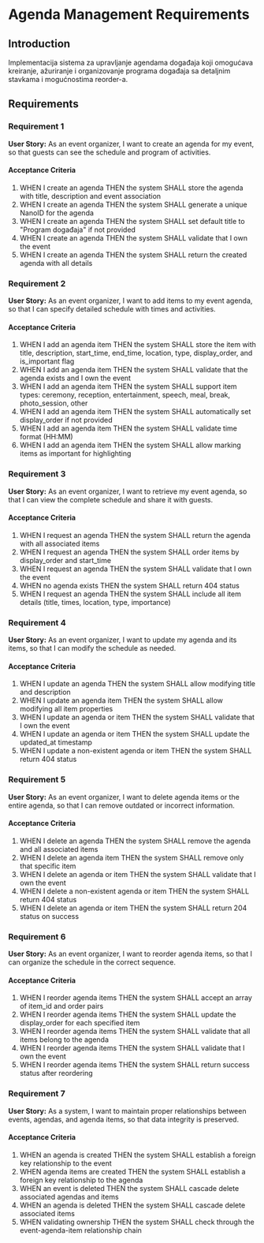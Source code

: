 # Agenda Management Requirements

## Introduction

Implementacija sistema za upravljanje agendama događaja koji omogućava kreiranje, ažuriranje i organizovanje programa događaja sa detaljnim stavkama i mogućnostima reorder-a.

## Requirements

### Requirement 1

**User Story:** As an event organizer, I want to create an agenda for my event, so that guests can see the schedule and program of activities.

#### Acceptance Criteria

1. WHEN I create an agenda THEN the system SHALL store the agenda with title, description and event association
2. WHEN I create an agenda THEN the system SHALL generate a unique NanoID for the agenda
3. WHEN I create an agenda THEN the system SHALL set default title to "Program događaja" if not provided
4. WHEN I create an agenda THEN the system SHALL validate that I own the event
5. WHEN I create an agenda THEN the system SHALL return the created agenda with all details

### Requirement 2

**User Story:** As an event organizer, I want to add items to my event agenda, so that I can specify detailed schedule with times and activities.

#### Acceptance Criteria

1. WHEN I add an agenda item THEN the system SHALL store the item with title, description, start_time, end_time, location, type, display_order, and is_important flag
2. WHEN I add an agenda item THEN the system SHALL validate that the agenda exists and I own the event
3. WHEN I add an agenda item THEN the system SHALL support item types: ceremony, reception, entertainment, speech, meal, break, photo_session, other
4. WHEN I add an agenda item THEN the system SHALL automatically set display_order if not provided
5. WHEN I add an agenda item THEN the system SHALL validate time format (HH:MM)
6. WHEN I add an agenda item THEN the system SHALL allow marking items as important for highlighting

### Requirement 3

**User Story:** As an event organizer, I want to retrieve my event agenda, so that I can view the complete schedule and share it with guests.

#### Acceptance Criteria

1. WHEN I request an agenda THEN the system SHALL return the agenda with all associated items
2. WHEN I request an agenda THEN the system SHALL order items by display_order and start_time
3. WHEN I request an agenda THEN the system SHALL validate that I own the event
4. WHEN no agenda exists THEN the system SHALL return 404 status
5. WHEN I request an agenda THEN the system SHALL include all item details (title, times, location, type, importance)

### Requirement 4

**User Story:** As an event organizer, I want to update my agenda and its items, so that I can modify the schedule as needed.

#### Acceptance Criteria

1. WHEN I update an agenda THEN the system SHALL allow modifying title and description
2. WHEN I update an agenda item THEN the system SHALL allow modifying all item properties
3. WHEN I update an agenda or item THEN the system SHALL validate that I own the event
4. WHEN I update an agenda or item THEN the system SHALL update the updated_at timestamp
5. WHEN I update a non-existent agenda or item THEN the system SHALL return 404 status

### Requirement 5

**User Story:** As an event organizer, I want to delete agenda items or the entire agenda, so that I can remove outdated or incorrect information.

#### Acceptance Criteria

1. WHEN I delete an agenda THEN the system SHALL remove the agenda and all associated items
2. WHEN I delete an agenda item THEN the system SHALL remove only that specific item
3. WHEN I delete an agenda or item THEN the system SHALL validate that I own the event
4. WHEN I delete a non-existent agenda or item THEN the system SHALL return 404 status
5. WHEN I delete an agenda or item THEN the system SHALL return 204 status on success

### Requirement 6

**User Story:** As an event organizer, I want to reorder agenda items, so that I can organize the schedule in the correct sequence.

#### Acceptance Criteria

1. WHEN I reorder agenda items THEN the system SHALL accept an array of item_id and order pairs
2. WHEN I reorder agenda items THEN the system SHALL update the display_order for each specified item
3. WHEN I reorder agenda items THEN the system SHALL validate that all items belong to the agenda
4. WHEN I reorder agenda items THEN the system SHALL validate that I own the event
5. WHEN I reorder agenda items THEN the system SHALL return success status after reordering

### Requirement 7

**User Story:** As a system, I want to maintain proper relationships between events, agendas, and agenda items, so that data integrity is preserved.

#### Acceptance Criteria

1. WHEN an agenda is created THEN the system SHALL establish a foreign key relationship to the event
2. WHEN agenda items are created THEN the system SHALL establish a foreign key relationship to the agenda
3. WHEN an event is deleted THEN the system SHALL cascade delete associated agendas and items
4. WHEN an agenda is deleted THEN the system SHALL cascade delete associated items
5. WHEN validating ownership THEN the system SHALL check through the event-agenda-item relationship chain